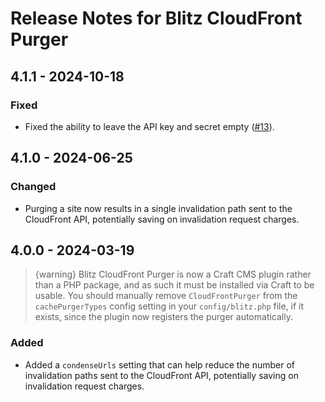 # Release Notes for Blitz CloudFront Purger

## 4.1.1 - 2024-10-18

### Fixed

- Fixed the ability to leave the API key and secret empty ([#13](https://github.com/putyourlightson/craft-blitz-cloudfront/issues/13)).

## 4.1.0 - 2024-06-25

### Changed

- Purging a site now results in a single invalidation path sent to the CloudFront API, potentially saving on invalidation request charges.

## 4.0.0 - 2024-03-19

> {warning} Blitz CloudFront Purger is now a Craft CMS plugin rather than a PHP package, and as such it must be installed via Craft to be usable. You should manually remove `CloudFrontPurger` from the `cachePurgerTypes` config setting in your `config/blitz.php` file, if it exists, since the plugin now registers the purger automatically.

### Added

- Added a `condenseUrls` setting that can help reduce the number of invalidation paths sent to the CloudFront API, potentially saving on invalidation request charges.
